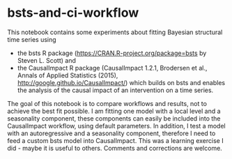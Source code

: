 # bsts-and-ci-workflow

This notebook contains some experiments about fitting Bayesian structural time series using

* the bsts R package (https://CRAN.R-project.org/package=bsts by Steven L. Scott) and
* the CausalImpact R package (CausalImpact 1.2.1, Brodersen et al., Annals of Applied Statistics (2015), http://google.github.io/CausalImpact/) which builds on bsts and enables the analysis of the causal impact of an intervention on a time series.

The goal of this notebook is to compare workflows and results, not to achieve the best fit possible. I am fitting one model with a local level and a seasonality component, these components can easily be included into the CausalImpact workflow, using default parameters. In addition, I test a model with an autoregressive and a seasonality component, therefore I need to feed a custom bsts model into CausalImpact. This was a learning exercise I did - maybe it is useful to others. Comments and corrections are welcome.
